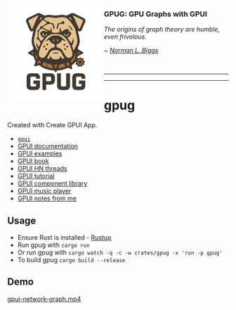 <p dir="auto">
  <a href="https://github.com/jerlendds/gpug">
    <img src="./logo.png" height="220px" alt="GPUG logo" align="left" />
  </a>

  <h3 align="left">
    GPUG: GPU Graphs with GPUI
  </h3>


  <p align="left">

  *The origins of graph theory are humble, even frivolous.*

  ~ [*Norman L. Biggs*](https://en.wikipedia.org/wiki/Norman_L._Biggs)
  </p>
  <br/>
</p>

---

---

# gpug

Created with Create GPUI App.

- [`gpui`](https://www.gpui.rs/)
- [GPUI documentation](https://github.com/zed-industries/zed/tree/main/crates/gpui/docs)
- [GPUI examples](https://github.com/zed-industries/zed/tree/main/crates/gpui/examples)
- [GPUI book](https://matinaniss.github.io/gpui-book/introduction.html)
- [GPUI HN threads](https://duckduckgo.com/?t=ffab&q=%22gpui%22%20site%3Anews.ycombinator.com&ia=web)
- [GPUI tutorial](https://github.com/hedge-ops/gpui-tutorial)
- [GPUI component library](https://github.com/longbridge/gpui-component)
- [GPUI music player](https://github.com/143mailliw/hummingbird)
- [GPUI notes from me](https://studium.dev/tech/playing-gpui-rust)

## Usage

- Ensure Rust is installed - [Rustup](https://rustup.rs/)
- Run gpug with `cargo run`
- Or run gpug with `cargo watch -q -c -w crates/gpug -x 'run -p gpug'`
- To build gpug `cargo build --release`

## Demo

[gpui-network-graph.mp4](https://github.com/user-attachments/assets/75b3a6d1-3cf1-42c2-9dc7-1f48b570e9bd)
